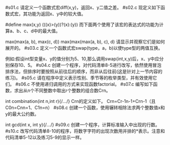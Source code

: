 #s01.c
请定义一个函数式宏diff(x,y)，返回x、y二值之差。
#s02.c
现定义如下函数式宏，其功能为返回x、y中的较大值。

#define max(x,y) (((x)>(y))?(x):(y))
而下面两个使用了该宏的表达式的功能为计算a、b、c、d中的最大值。

max(max(a, b), max(c, d))
max(max(max(a, b), c), d)
请显示并观察它们是如何展开的。
#s03.c
定义一个函数式宏swap(type，a，b)以使type型的两值互换。

例如:假设int型变量x、y的值分别为5、10,那么调用swap(int,x,y)后，x、y中应分别保存10、5。
#s04.c
创建一个程序，对代码清单8-5进行改写，依然使用冒泡排序法，但排序时要按照从前往后的顺序，而非从后往前(这是针对上一节内容的练习)。
#s05.c
请在程序中定义表示性别、季节等的枚举类型，并有效使用它们。
#s06.c
不使用递归调用的方式来实现函数factorial。
#s07.c
编写如下函数，求出从n个不同整数中取出r个整数的组合数Crn。

int combination(int n,int r){/*...*/}
Crn的定义如下。 Crn=Cr-1n-1+Crn-1（且C0n=Cnn=1、C1n=n）
#s08.c
创建一个函数，使用辗转相除法求两个整数值x和y的最大公约数。

int gcd(int x, int y){/*...*/}
#s09.c
创建一个程序，计算标准输入中出现的行数。
#s10.c
改写代码清单8-10的程序，将数字字符的出现次数用并排的*表示。注意和代码清单5-12以及练习5-9的显示一样。
